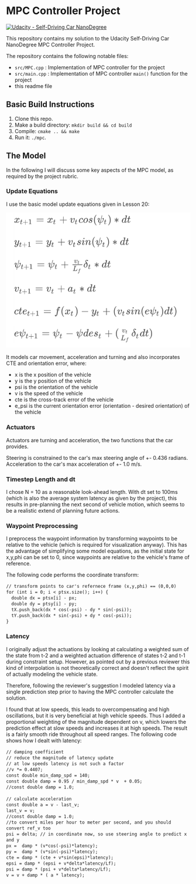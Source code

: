 # MPC Controller Project
[![Udacity - Self-Driving Car NanoDegree](https://s3.amazonaws.com/udacity-sdc/github/shield-carnd.svg)](http://www.udacity.com/drive)

This repository contains my solution to the Udacity Self-Driving Car NanoDegree MPC Controller Project.

The repository contains the following notable files:

* `src/MPC.cpp` : Implementation of MPC controller for the project
* `src/main.cpp` : Implementation of MPC controller `main()` function for the project
* this readme file

## Basic Build Instructions

1. Clone this repo.
2. Make a build directory: `mkdir build && cd build`
3. Compile: `cmake .. && make`
4. Run it: `./mpc`.

## The Model

In the following I will discuss some key aspects of the MPC model, as required by the project rubric.

### Update Equations
I use the basic model update equations given in Lesson 20:

![Model Equations](images/model.png)

It models car movement, acceleration and turning and also incorporates CTE and orientation error, where:
- x is the  x position of the vehicle
- y is the  y position of the vehicle
- psi is the  orientation of the vehicle
- v is the speed of the vehicle
- cte is the cross-track error of the vehicle
- e_psi is the current orientation error (orientation - desired orientation) of the vehicle  

### Actuators
Actuators are turning and acceleration, the two functions that the car provides.

Steering is constrained to the car's max steering angle of +- 0.436 radians. Acceleration to the car's max acceleration of +- 1.0 m/s.

### Timestep Length and dt

I chose N = 10 as a reasonable look-ahead length. With dt set to 100ms (which is also the average system latency as given by the project), this results in pre-planning the next second of vehicle motion, which seems to be a realistic extend of planning future actions.

### Waypoint Preprocessing

I preprocess the waypoint information by transforming waypoints to be relative to the vehicle (which is required for visualization anyway). This has the advantage of simplifying some model equations, as the initial state for x,y,phi can be set to 0, since waypoints are relative to the vehicle's frame of reference.

The following code performs the coordinate transform:

```
// transform points to car's refernece frame (x,y,phi) == (0,0,0)
for (int i = 0; i < ptsx.size(); i++) {
  double dx = ptsx[i] - px;
  double dy = ptsy[i] - py;
  tX.push_back(dx * cos(-psi) - dy * sin(-psi));
  tY.push_back(dx * sin(-psi) + dy * cos(-psi));
}
```

### Latency

I originally adjust the actuations by looking at calculating a weighted sum of the state from t-2 and a weighted actuation difference of states t-2 and t-1 during constraint setup. However, as pointed out by a previous reviewer this kind of interpolation is not theoretically correct and doesn't reflect the spirit of actually modeling the vehicle state.

Therefore, following the reviewer's suggestion I modeled latency via a single prediction step prior to having the MPC controller calculate the solution.

I found that at low speeds, this leads to overcompensating and high oscillations, but it is very beneficial at high vehicle speeds. Thus I added a proportional weighting of the magnitude dependent on v, which lowers the prediction effect at slow speeds and increases it at high speeds. The result is a fairly smooth ride throughout all speed ranges. The following code shows how I dealt with latency:

```
// damping coefficient
// reduce the magnitude of latency update
// at low speeds latency is not such a factor
//v *= 0.4407;
const double min_damp_spd = 140;
const double damp = 0.95 / min_damp_spd * v  + 0.05;
//const double damp = 1.0;

// calculate acceleration
const double a = v - last_v;
last_v = v;
//const double damp = 1.0;
//to convert miles per hour to meter per second, and you should convert ref_v too
psi = delta; // in coordinate now, so use steering angle to predict x and y
px =  damp * (v*cos(-psi)*latency);
py =  damp * (v*sin(-psi)*latency);
cte = damp * (cte + v*sin(epsi)*latency);
epsi = damp * (epsi + v*delta*latency/Lf);
psi = damp * (psi + v*delta*latency/Lf);
v = v + damp * ( a * latency);
```
